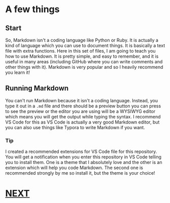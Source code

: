 # A few things

## Start

So, Markdown isn't a coding language like Python or Ruby. It is actually a kind of language which you can use to document things. It is basically a text file with extra functions. Here in this set of files, I am going to teach you how to use Markdown. It is pretty simple, and easy to remember, and it is useful in many areas (including GitHub where you can write comments and other things with it). Markdown is very popular and so I heavily recommend you learn it!

## Running Markdown

You can't run Markdown because it isn't a coding language. Instead, you type it out in a `.md` file and there should be a preview button you can press to see the preview or the editor you are using will be a WYSIWYG editor which means you will get the output while typing the syntax. I recommend VS Code for this as VS Code is actually a very good Markdown editor, but you can also use things like Typora to write Markdown if you want.

### Tip

I created a recommended extensions for VS Code file for this repository. You will get a notification when you enter this repository in VS Code telling you to install them. One is a theme that I absolutely love and the other is an extension which will help you code Markdown. The second one is recommended strongly by me so install it, but the theme is your choice!

# [NEXT](1.%20Headings.md)
